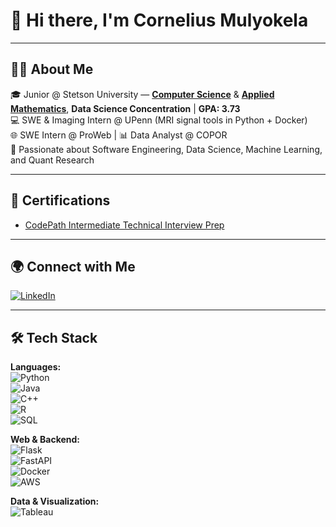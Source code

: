 # 👋 Hi there, I'm Cornelius Mulyokela  

---
## 🧑‍💻 About Me  
🎓 Junior @ Stetson University — **[Computer Science](https://en.wikipedia.org/wiki/Computer_science)** & **[Applied Mathematics](https://en.wikipedia.org/wiki/Applied_mathematics)**, **Data Science Concentration** | **GPA: 3.73**  
💻 SWE & Imaging Intern @ UPenn (MRI signal tools in Python + Docker)  
🌐 SWE Intern @ ProWeb | 📊 Data Analyst @ COPOR  
🚀 Passionate about Software Engineering, Data Science, Machine Learning, and Quant Research  

---
## 📜 Certifications
- [CodePath Intermediate Technical Interview Prep](https://drive.google.com/file/d/1BwjlafV9Azk-qQl7UxLhrJwWZVpkd_aH/view?usp=drive_link)

---
## 🌍 Connect with Me  
[![LinkedIn](https://img.shields.io/badge/LinkedIn-blue?style=for-the-badge&logo=linkedin&logoColor=white)](https://www.linkedin.com/in/cornelius-mulyokela-a65366225)  

---
## 🛠️ Tech Stack  
**Languages:**  
![Python](https://img.shields.io/badge/Python-3776AB?style=for-the-badge&logo=python&logoColor=white)  
![Java](https://img.shields.io/badge/Java-ED8B00?style=for-the-badge&logo=java&logoColor=white)  
![C++](https://img.shields.io/badge/C++-00599C?style=for-the-badge&logo=cplusplus&logoColor=white)  
![R](https://img.shields.io/badge/R-276DC3?style=for-the-badge&logo=r&logoColor=white)  
![SQL](https://img.shields.io/badge/SQL-003B57?style=for-the-badge&logo=database&logoColor=white)  

**Web & Backend:**  
![Flask](https://img.shields.io/badge/Flask-000000?style=for-the-badge&logo=flask&logoColor=white)  
![FastAPI](https://img.shields.io/badge/FastAPI-009688?style=for-the-badge&logo=fastapi&logoColor=white)  
![Docker](https://img.shields.io/badge/Docker-2496ED?style=for-the-badge&logo=docker&logoColor=white)  
![AWS](https://img.shields.io/badge/AWS-232F3E?style=for-the-badge&logo=amazon-aws&logoColor=white)  

**Data & Visualization:**  
![Tableau](https://img.shields.io/badge/Tableau-E97627?style=for-the-badge&logo=tableau&logoColor=white)  
